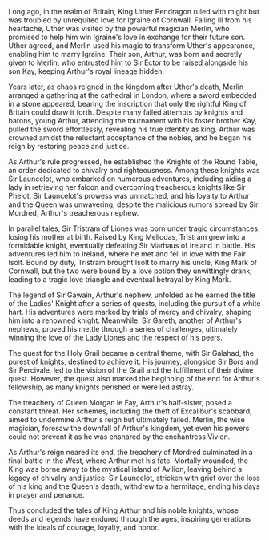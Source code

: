 Long ago, in the realm of Britain, King Uther Pendragon ruled with might but was troubled by unrequited love for Igraine of Cornwall. Falling ill from his heartache, Uther was visited by the powerful magician Merlin, who promised to help him win Igraine's love in exchange for their future son. Uther agreed, and Merlin used his magic to transform Uther's appearance, enabling him to marry Igraine. Their son, Arthur, was born and secretly given to Merlin, who entrusted him to Sir Ector to be raised alongside his son Kay, keeping Arthur's royal lineage hidden.

Years later, as chaos reigned in the kingdom after Uther's death, Merlin arranged a gathering at the cathedral in London, where a sword embedded in a stone appeared, bearing the inscription that only the rightful King of Britain could draw it forth. Despite many failed attempts by knights and barons, young Arthur, attending the tournament with his foster brother Kay, pulled the sword effortlessly, revealing his true identity as king. Arthur was crowned amidst the reluctant acceptance of the nobles, and he began his reign by restoring peace and justice.

As Arthur's rule progressed, he established the Knights of the Round Table, an order dedicated to chivalry and righteousness. Among these knights was Sir Launcelot, who embarked on numerous adventures, including aiding a lady in retrieving her falcon and overcoming treacherous knights like Sir Phelot. Sir Launcelot's prowess was unmatched, and his loyalty to Arthur and the Queen was unwavering, despite the malicious rumors spread by Sir Mordred, Arthur's treacherous nephew.

In parallel tales, Sir Tristram of Liones was born under tragic circumstances, losing his mother at birth. Raised by King Meliodas, Tristram grew into a formidable knight, eventually defeating Sir Marhaus of Ireland in battle. His adventures led him to Ireland, where he met and fell in love with the Fair Isolt. Bound by duty, Tristram brought Isolt to marry his uncle, King Mark of Cornwall, but the two were bound by a love potion they unwittingly drank, leading to a tragic love triangle and eventual betrayal by King Mark.

The legend of Sir Gawain, Arthur's nephew, unfolded as he earned the title of the Ladies' Knight after a series of quests, including the pursuit of a white hart. His adventures were marked by trials of mercy and chivalry, shaping him into a renowned knight. Meanwhile, Sir Gareth, another of Arthur's nephews, proved his mettle through a series of challenges, ultimately winning the love of the Lady Liones and the respect of his peers.

The quest for the Holy Grail became a central theme, with Sir Galahad, the purest of knights, destined to achieve it. His journey, alongside Sir Bors and Sir Percivale, led to the vision of the Grail and the fulfillment of their divine quest. However, the quest also marked the beginning of the end for Arthur's fellowship, as many knights perished or were led astray.

The treachery of Queen Morgan le Fay, Arthur's half-sister, posed a constant threat. Her schemes, including the theft of Excalibur's scabbard, aimed to undermine Arthur's reign but ultimately failed. Merlin, the wise magician, foresaw the downfall of Arthur's kingdom, yet even his powers could not prevent it as he was ensnared by the enchantress Vivien.

As Arthur's reign neared its end, the treachery of Mordred culminated in a final battle in the West, where Arthur met his fate. Mortally wounded, the King was borne away to the mystical island of Avilion, leaving behind a legacy of chivalry and justice. Sir Launcelot, stricken with grief over the loss of his king and the Queen's death, withdrew to a hermitage, ending his days in prayer and penance.

Thus concluded the tales of King Arthur and his noble knights, whose deeds and legends have endured through the ages, inspiring generations with the ideals of courage, loyalty, and honor.